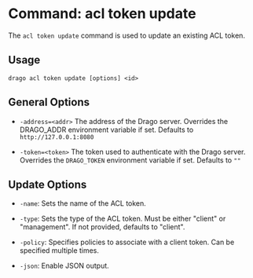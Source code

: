 # Command: acl token update

The `acl token update` command is used to update an existing ACL token.

## Usage

```
drago acl token update [options] <id>
```

## General Options

- `-address=<addr>`
    The address of the Drago server.
    Overrides the DRAGO_ADDR environment variable if set.
    Defaults to `http://127.0.0.1:8080`


- `-token=<token>`
    The token used to authenticate with the Drago server.
    Overrides the `DRAGO_TOKEN` environment variable if set.
    Defaults to `""`

## Update Options

- `-name`: Sets the name of the ACL token.


- `-type`: Sets the type of the ACL token. Must be either "client" or "management". If not provided, defaults to "client".


- `-policy`: Specifies policies to associate with a client token. Can be specified multiple times.

- `-json`: Enable JSON output.